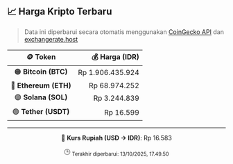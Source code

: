 

<!-- HARGA_KRIPTO -->
## 📈 Harga Kripto Terbaru

> Data ini diperbarui secara otomatis menggunakan [CoinGecko API](https://www.coingecko.com/) dan [exchangerate.host](https://exchangerate.host/)

<div align="center">

| 🪙 Token | 💰 Harga (IDR) |
|:------:|---------------:|
| 🟠 **Bitcoin (BTC)**   | Rp 1.906.435.924 |
| 🔵 **Ethereum (ETH)**  | Rp 68.974.252 |
| 🟣 **Solana (SOL)**    | Rp 3.244.839 |
| 🟢 **Tether (USDT)**   | Rp 16.599 |

---

💱 **Kurs Rupiah (USD → IDR)**: Rp 16.583

🕒 <sub>Terakhir diperbarui: 13/10/2025, 17.49.50</sub>

</div>
<!-- /HARGA_KRIPTO -->